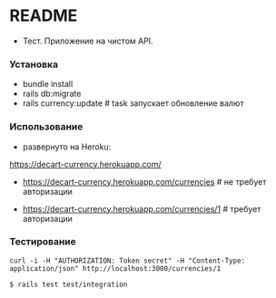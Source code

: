 # README

* Тест. Приложение на чистом API.

### Установка
* bundle install
* rails db:migrate
* rails currency:update # task запускает обновление валют

### Использование
* развернуто на Heroku:

https://decart-currency.herokuapp.com/

* https://decart-currency.herokuapp.com/currencies # не требует авторизации

* https://decart-currency.herokuapp.com/currencies/1 # требует авторизации

### Тестирование

```
curl -i -H "AUTHORIZATION: Token secret" -H "Content-Type: application/json" http://localhost:3000/currencies/1
```

```
$ rails test test/integration
```